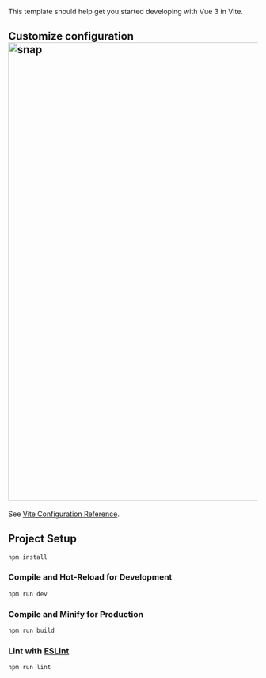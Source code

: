 This template should help get you started developing with Vue 3 in Vite.

## Customize configuration<img width="1908" height="925" alt="snap" src="https://github.com/user-attachments/assets/e8e8101f-e882-4336-a2a3-19a09b05b210" />


See [Vite Configuration Reference](https://vitejs.dev/config/).

## Project Setup

```sh
npm install
```

### Compile and Hot-Reload for Development

```sh
npm run dev
```

### Compile and Minify for Production

```sh
npm run build
```

### Lint with [ESLint](https://eslint.org/)

```sh
npm run lint
```
